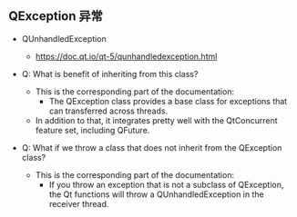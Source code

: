 ## QException 异常
- QUnhandledException
	- https://doc.qt.io/qt-5/qunhandledexception.html
- Q: What is benefit of inheriting from this class?
	- This is the corresponding part of the documentation:
		- The QException class provides a base class for exceptions that can transferred across threads.
	- In addition to that, it integrates pretty well with the QtConcurrent feature set, including QFuture.

- Q: What if we throw a class that does not inherit from the QException class?
	- This is the corresponding part of the documentation:
		- If you throw an exception that is not a subclass of QException, the Qt functions will throw a QUnhandledException in the receiver thread.
